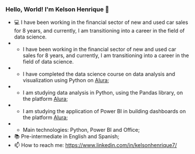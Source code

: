 ### Hello, World! I'm Kelson Henrique 👋
- :computer: I have been working in the financial sector of new and used car sales for 8 years, and currently, I am transitioning into a career in the field of data science.
- - I have been working in the financial sector of new and used car sales for 8 years, and currently, I am transitioning into a career in the field of data science.
- - I have completed the data science course on data analysis and visualization using Python on <a href="https://www.alura.com.br/" target="_blank" rel="noopener">Alura</a>;
- - I am studying data analysis in Python, using the Pandas library, on the platform <a href="https://www.alura.com.br/" target="_blank" rel="noopener">Alura</a>;
- - I am studying the application of Power BI in building dashboards on the platform <a href="https://www.alura.com.br/" target="_blank" rel="noopener">Alura</a>;
- - Main technologies: Python, Power BI and Office;
- :books: Pre-intermediate in English and Spanish;
- :mailbox: How to reach me: https://www.linkedin.com/in/kelsonhenrique7/
<!--
**KelsonHenrique/KelsonHenrique** is a ✨ _special_ ✨ repository because its `README.md` (this file) appears on your GitHub profile.

Here are some ideas to get you started:

- 🔭 I’m currently working on ...
- 🌱 I’m currently learning ...
- 👯 I’m looking to collaborate on ...
- 🤔 I’m looking for help with ...
- 💬 Ask me about ...
- 📫 How to reach me: ...
- 😄 Pronouns: ...
- ⚡ Fun fact: ...
-->
